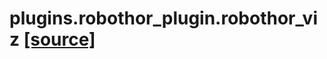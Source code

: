 # plugins.robothor_plugin.robothor_viz [[source]](https://github.com/allenai/allenact/tree/master/plugins/robothor_plugin/robothor_viz.py)


